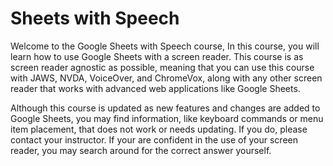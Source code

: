 # Sheets with Speech

Welcome to the Google Sheets with Speech course, In this course, you will learn how to use Google Sheets with a screen reader. This course is as screen reader agnostic as possible, meaning that you can use this course with JAWS, NVDA, VoiceOver, and ChromeVox, along with any other screen reader that works with advanced web applications like Google Sheets.

Although this course is updated as new features and changes are added to Google Sheets, you may find information, like keyboard commands or menu item placement, that does not work or needs updating. If you do, please contact your instructor. If your are confident in the use of your screen reader, you may search around for the correct answer yourself.
